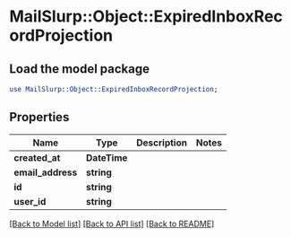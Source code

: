 # MailSlurp::Object::ExpiredInboxRecordProjection

## Load the model package
```perl
use MailSlurp::Object::ExpiredInboxRecordProjection;
```

## Properties
Name | Type | Description | Notes
------------ | ------------- | ------------- | -------------
**created_at** | **DateTime** |  | 
**email_address** | **string** |  | 
**id** | **string** |  | 
**user_id** | **string** |  | 

[[Back to Model list]](../README.md#documentation-for-models) [[Back to API list]](../README.md#documentation-for-api-endpoints) [[Back to README]](../README.md)


